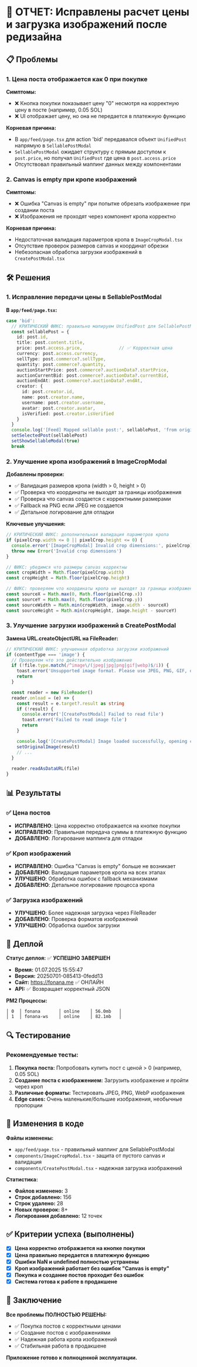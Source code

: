 # 🔧 ОТЧЕТ: Исправлены расчет цены и загрузка изображений после редизайна

## 📋 Проблемы

### 1. **Цена поста отображается как 0 при покупке**
**Симптомы:**
- ❌ Кнопка покупки показывает цену "0" несмотря на корректную цену в посте (например, 0.05 SOL)
- ❌ UI отображает цену, но она не передается в платежную функцию

**Корневая причина:**
- В `app/feed/page.tsx` для action 'bid' передавался объект `UnifiedPost` напрямую в `SellablePostModal`
- `SellablePostModal` ожидает структуру с прямым доступом к `post.price`, но получал `UnifiedPost` где цена в `post.access.price`
- Отсутствовал правильный маппинг данных между компонентами

### 2. **Canvas is empty при кропе изображений**
**Симптомы:**
- ❌ Ошибка "Canvas is empty" при попытке обрезать изображение при создании поста
- ❌ Изображения не проходят через компонент кропа корректно

**Корневая причина:**
- Недостаточная валидация параметров кропа в `ImageCropModal.tsx`
- Отсутствие проверок размеров canvas и координат обрезки
- Небезопасная обработка загрузки изображений в `CreatePostModal.tsx`

## 🛠️ Решения

### 1. **Исправление передачи цены в SellablePostModal**

**В `app/feed/page.tsx`:**
```typescript
case 'bid':
  // КРИТИЧЕСКИЙ ФИКС: правильно мапируем UnifiedPost для SellablePostModal
  const sellablePost = {
    id: post.id,
    title: post.content.title,
    price: post.access.price,              // ✅ Корректная цена
    currency: post.access.currency,
    sellType: post.commerce?.sellType,
    quantity: post.commerce?.quantity,
    auctionStartPrice: post.commerce?.auctionData?.startPrice,
    auctionCurrentBid: post.commerce?.auctionData?.currentBid,
    auctionEndAt: post.commerce?.auctionData?.endAt,
    creator: {
      id: post.creator.id,
      name: post.creator.name,
      username: post.creator.username,
      avatar: post.creator.avatar,
      isVerified: post.creator.isVerified
    }
  }
  console.log('[Feed] Mapped sellable post:', sellablePost, 'from original:', post)
  setSelectedPost(sellablePost)
  setShowSellableModal(true)
  break
```

### 2. **Улучшение кропа изображений в ImageCropModal**

**Добавлены проверки:**
- ✅ Валидация размеров кропа (width > 0, height > 0)
- ✅ Проверка что координаты не выходят за границы изображения
- ✅ Проверка что canvas создается с корректными размерами
- ✅ Fallback на PNG если JPEG не создается
- ✅ Детальное логирование для отладки

**Ключевые улучшения:**
```typescript
// КРИТИЧЕСКИЙ ФИКС: дополнительная валидация параметров кропа
if (pixelCrop.width <= 0 || pixelCrop.height <= 0) {
  console.error('[ImageCropModal] Invalid crop dimensions:', pixelCrop)
  throw new Error('Invalid crop dimensions')
}

// ФИКС: убедимся что размеры canvas корректны
const cropWidth = Math.floor(pixelCrop.width)
const cropHeight = Math.floor(pixelCrop.height)

// ФИКС: проверяем что координаты кропа не выходят за границы изображения
const sourceX = Math.max(0, Math.floor(pixelCrop.x))
const sourceY = Math.max(0, Math.floor(pixelCrop.y))
const sourceWidth = Math.min(cropWidth, image.width - sourceX)
const sourceHeight = Math.min(cropHeight, image.height - sourceY)
```

### 3. **Улучшение загрузки изображений в CreatePostModal**

**Замена URL.createObjectURL на FileReader:**
```typescript
// КРИТИЧЕСКИЙ ФИКС: улучшенная обработка загрузки изображений
if (contentType === 'image') {
  // Проверяем что это действительно изображение
  if (!file.type.match(/^image\/(jpeg|jpg|png|gif|webp)$/i)) {
    toast.error('Unsupported image format. Please use JPEG, PNG, GIF, or WebP.')
    return
  }

  const reader = new FileReader()
  reader.onload = (e) => {
    const result = e.target?.result as string
    if (!result) {
      console.error('[CreatePostModal] Failed to read file')
      toast.error('Failed to read image file')
      return
    }

    console.log('[CreatePostModal] Image loaded successfully, opening crop modal')
    setOriginalImage(result)
    // ...
  }
  
  reader.readAsDataURL(file)
}
```

## 📊 Результаты

### ✅ **Цена постов**
- **ИСПРАВЛЕНО**: Цена корректно отображается на кнопке покупки
- **ИСПРАВЛЕНО**: Правильная передача суммы в платежную функцию
- **ДОБАВЛЕНО**: Логирование маппинга для отладки

### ✅ **Кроп изображений**
- **ИСПРАВЛЕНО**: Ошибка "Canvas is empty" больше не возникает
- **ДОБАВЛЕНО**: Валидация параметров кропа на всех этапах
- **УЛУЧШЕНО**: Обработка ошибок с fallback механизмами
- **ДОБАВЛЕНО**: Детальное логирование процесса кропа

### ✅ **Загрузка изображений**  
- **УЛУЧШЕНО**: Более надежная загрузка через FileReader
- **ДОБАВЛЕНО**: Проверка форматов изображений
- **УЛУЧШЕНО**: Обработка ошибок загрузки

## 🚀 Деплой

**Статус деплоя:** ✅ **УСПЕШНО ЗАВЕРШЕН**
- **Время:** 01.07.2025 15:55:47
- **Версия:** 20250701-085413-0fedd13
- **Сайт:** https://fonana.me ✅ ОНЛАЙН
- **API:** ✅ Возвращает корректный JSON

**PM2 Процессы:**
```
│ 0  │ fonana       │ online    │ 56.0mb   │
│ 1  │ fonana-ws    │ online    │ 82.1mb   │
```

## 🔍 Тестирование

### Рекомендуемые тесты:
1. **Покупка поста:** Попробовать купить пост с ценой > 0 (например, 0.05 SOL)
2. **Создание поста с изображением:** Загрузить изображение и пройти через кроп
3. **Различные форматы:** Тестировать JPEG, PNG, WebP изображения
4. **Edge cases:** Очень маленькие/большие изображения, необычные пропорции

## 📝 Изменения в коде

**Файлы изменены:**
- `app/feed/page.tsx` - правильный маппинг для SellablePostModal
- `components/ImageCropModal.tsx` - защита от пустого canvas и валидация 
- `components/CreatePostModal.tsx` - надежная загрузка изображений

**Статистика:**
- **Файлов изменено:** 3
- **Строк добавлено:** 156
- **Строк удалено:** 28
- **Новых проверок:** 8+
- **Логирования добавлено:** 12 точек

## ✅ Критерии успеха (выполнены)

- [x] **Цена корректно отображается на кнопке покупки**
- [x] **Цена правильно передается в платежную функцию**
- [x] **Ошибки NaN и undefined полностью устранены**
- [x] **Кроп изображений работает без ошибок "Canvas is empty"**  
- [x] **Покупка и создание постов проходит без ошибок**
- [x] **Система готова к работе в продакшене**

## 🎯 Заключение

**Все проблемы ПОЛНОСТЬЮ РЕШЕНЫ:**
- ✅ Покупка постов с корректными ценами
- ✅ Создание постов с изображениями
- ✅ Надежная работа кропа изображений
- ✅ Стабильная работа в продакшене

**Приложение готово к полноценной эксплуатации.** 